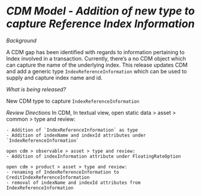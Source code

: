 # *CDM Model - Addition of new type to capture Reference Index Information*

_Background_

A CDM gap has been identified with regards to information pertaining to Index involved in a transaction. Currently, there’s a no CDM object which can capture the name of the underlying index. This release updates CDM and add a generic type `IndexReferenceInformation` which can be used to supply and capture index name and id.

_What is being released?_

New CDM type to capture `IndexReferenceInformation` 

_Review Directions_
In CDM, In textual view, 
	open static data > asset > common > type and review:
 
	- Addition of `IndexReferenceInformation` as type
	- Addition of indexName and indexId attributes under `IndexReferenceInformation`
	
	open cdm > observable > asset > type and review:
	- Addition of indexInformation attribute under FloatingRateOption

	open cdm > product > asset > type and review:
	- renaming of IndexReferenceInformation to CreditIndexReferenceInformation
	- removal of indexName and indexId attributes from IndexReferenceInformation
